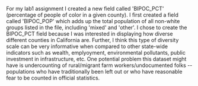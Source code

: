 For my lab1 assignment I created a new field called 'BIPOC_PCT' (percentage of people of color in a given county). I first created a field called 'BIPOC_POP' which adds up the total population of all non-white groups listed in the file, including 'mixed' and 'other'. I chose to create the BIPOC_PCT field because I was interested in displaying how diverse different counties in California are. Further, I think this type of diversity scale can be very informative when compared to other state-wide indicators such as wealth, emplyoyment, environmental pollutants, public investment in infrastructure, etc. One potential problem this dataset might have is undercounting of rural/migrant farm workers/undocumented folks -- populations who have traditionally been left out or who have reasonable fear to be counted in official statistics.